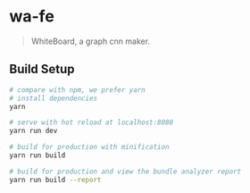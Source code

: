 # wa-fe

> WhiteBoard, a graph cnn maker.

## Build Setup

``` bash
# compare with npm, we prefer yarn
# install dependencies
yarn

# serve with hot reload at localhost:8080
yarn run dev

# build for production with minification
yarn run build

# build for production and view the bundle analyzer report
yarn run build --report
```
